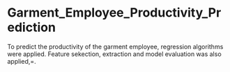 # Garment_Employee_Productivity_Prediction

  To predict the productivity of the garment employee, regression algorithms were applied. Feature sekection, extraction and model evaluation was also applied,=.
